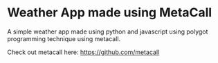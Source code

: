 # Weather App made using MetaCall

A simple weather app made using python and javascript using polygot programming technique using metacall.

Check out metacall here: https://github.com/metacall

